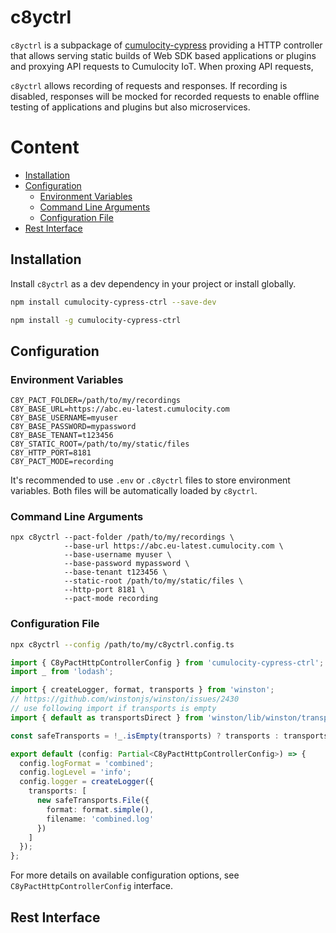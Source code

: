 # c8yctrl

`c8yctrl` is a subpackage of [cumulocity-cypress](https://github.com/SoftwareAG/cumulocity-cypress) providing a HTTP controller that allows serving static builds of Web SDK based applications or plugins and proxying API requests to Cumulocity IoT. When proxing API requests, 

`c8yctrl` allows recording of requests and responses. If recording is disabled, responses will be mocked for recorded requests to enable offline testing of applications and plugins but also microservices.

# Content
<!-- set markdown.extension.toc.levels 2..6 - level 1 is ignored in auto generated toc -->
- [Installation](#installation)
- [Configuration](#configuration)
  - [Environment Variables](#environment-variables)
  - [Command Line Arguments](#command-line-arguments)
  - [Configuration File](#configuration-file)
- [Rest Interface](#rest-interface)

## Installation

Install `c8yctrl` as a dev dependency in your project or install globally.

```bash
npm install cumulocity-cypress-ctrl --save-dev

npm install -g cumulocity-cypress-ctrl
```

## Configuration

### Environment Variables

```
C8Y_PACT_FOLDER=/path/to/my/recordings
C8Y_BASE_URL=https://abc.eu-latest.cumulocity.com
C8Y_BASE_USERNAME=myuser
C8Y_BASE_PASSWORD=mypassword
C8Y_BASE_TENANT=t123456
C8Y_STATIC_ROOT=/path/to/my/static/files
C8Y_HTTP_PORT=8181
C8Y_PACT_MODE=recording
```

It's recommended to use `.env` or `.c8yctrl` files to store environment variables. Both files will be automatically loaded by `c8yctrl`.

### Command Line Arguments

```shell
npx c8yctrl --pact-folder /path/to/my/recordings \ 
            --base-url https://abc.eu-latest.cumulocity.com \
            --base-username myuser \
            --base-password mypassword \
            --base-tenant t123456 \
            --static-root /path/to/my/static/files \
            --http-port 8181 \
            --pact-mode recording
```

### Configuration File

```bash
npx c8yctrl --config /path/to/my/c8yctrl.config.ts
```

```typescript
import { C8yPactHttpControllerConfig } from 'cumulocity-cypress-ctrl';
import _ from 'lodash';

import { createLogger, format, transports } from 'winston';
// https://github.com/winstonjs/winston/issues/2430
// use following import if transports is empty
import { default as transportsDirect } from 'winston/lib/winston/transports/';

const safeTransports = !_.isEmpty(transports) ? transports : transportsDirect;

export default (config: Partial<C8yPactHttpControllerConfig>) => {
  config.logFormat = 'combined';
  config.logLevel = 'info';
  config.logger = createLogger({
    transports: [
      new safeTransports.File({
        format: format.simple(),
        filename: 'combined.log'
      })
    ]
  });
};
```

For more details on available configuration options, see `C8yPactHttpControllerConfig` interface.

## Rest Interface

